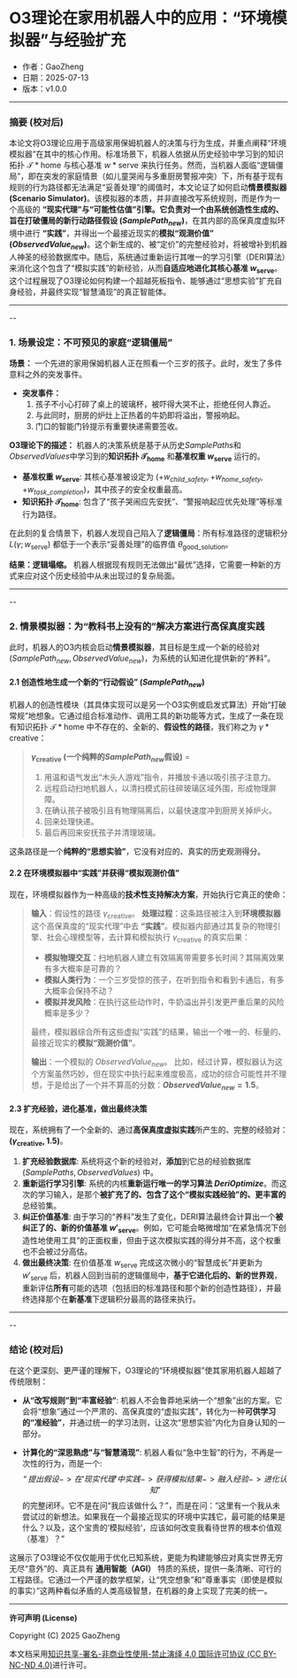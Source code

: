 # **O3理论在家用机器人中的应用：“环境模拟器”与经验扩充**

- 作者：GaoZheng
- 日期：2025-07-13
- 版本：v1.0.0

---

### 摘要 (校对后)

本论文将O3理论应用于高级家用保姆机器人的决策与行为生成，并重点阐释“环境模拟器”在其中的核心作用。标准场景下，机器人依据从历史经验中学习到的知识拓扑 $\mathcal{T}*{\text{home}}$ 与核心基准 $w*{\text{serve}}$ 来执行任务。然而，当机器人面临“逻辑僵局”，即在突发的家庭情景（如儿童哭闹与多重厨房警报冲突）下，所有基于现有规则的行为路径都无法满足“妥善处理”的阈值时，本文论证了如何启动**情景模拟器 (Scenario Simulator)**。该模拟器的本质，并非直接改写系统规则，而是作为一个高级的 **“现实代理”**与**“可能性估值”**引擎。它负责对一个由系统创造性生成的、旨在打破僵局的**新行动路径假设 ($SamplePath_{new}$)**，在其内部的高保真度虚拟环境中进行 **“实践”**，并得出一个最接近现实的**模拟“观测价值” ($ObservedValue_{new}$)**。这个新生成的、被“定价”的完整经验对，将被增补到机器人神圣的经验数据库中。随后，系统通过重新运行其唯一的学习引擎（DERI算法）来消化这个包含了“模拟实践”的新经验，从而**自适应地进化其核心基准 $w_{\text{serve}}$**。这个过程展现了O3理论如何构建一个超越死板指令、能够通过“思想实验”扩充自身经验，并最终实现“智慧涌现”的真正智能体。

---
--

### 1. 场景设定：不可预见的家庭“逻辑僵局”

**场景：** 一个先进的家用保姆机器人正在照看一个三岁的孩子。此时，发生了多件意料之外的突发事件。

  * **突发事件：**
    1.  孩子不小心打碎了桌上的玻璃杯，被吓得大哭不止，拒绝任何人靠近。
    2.  与此同时，厨房的炉灶上正热着的牛奶即将溢出，警报响起。
    3.  门口的智能门铃提示有重要快递需要签收。

**O3理论下的描述：**
机器人的决策系统是基于从历史$SamplePaths$和$ObservedValues$中学习到的**知识拓扑 $\mathcal{T}_{\text{home}}$** 和**基准权重 $w_{\text{serve}}$** 运行的。

  * **基准权重 $w_{\text{serve}}$**: 其核心基准被设定为 $( +w_{child\_safety}, +w_{home\_safety}, +w_{task\_completion} )$，其中孩子的安全权重最高。
  * **知识拓扑 $\mathcal{T}_{\text{home}}$**: 包含了“孩子哭闹应先安抚”、“警报响起应优先处理”等标准行为路径。

在此刻的复合情景下，机器人发现自己陷入了**逻辑僵局**：所有标准路径的逻辑积分 $L(\gamma; w_{\text{serve}})$ 都低于一个表示“妥善处理”的临界值 $\theta_{\text{good\_solution}}$。

**结果：逻辑塌缩。** 机器人根据现有规则无法做出“最优”选择，它需要一种新的方式来应对这个历史经验中从未出现过的复杂局面。

---
--

### 2. 情景模拟器：为“教科书上没有的”解决方案进行高保真度实践

此时，机器人的O3内核会启动**情景模拟器**，其目标是生成一个新的经验对 $(SamplePath_{new}, ObservedValue_{new})$，为系统的认知进化提供新的“养料”。

#### 2.1 创造性地生成一个新的“行动假设” ($SamplePath_{new}$)

机器人的创造性模块（其具体实现可以是另一个O3实例或启发式算法）开始“打破常规”地想象。它通过组合标准动作、调用工具的新功能等方式，生成了一条在现有知识拓扑 $\mathcal{T}*{\text{home}}$ 中不存在的、全新的、**假设性的路径**，我们称之为 $\gamma*{\text{creative}}$：

> **$\gamma_{\text{creative}}$ (一个纯粹的$SamplePath_{new}$假设)** =
>
> 1.  用温和语气发出“木头人游戏”指令，并播放卡通以吸引孩子注意力。
> 2.  远程启动扫地机器人，以清扫模式前往碎玻璃区域外围，形成物理屏障。
> 3.  在确认孩子被吸引且有物理隔离后，以最快速度冲到厨房关掉炉火。
> 4.  回来处理快递。
> 5.  最后再回来安抚孩子并清理玻璃。

这条路径是一个**纯粹的“思想实验”**，它没有对应的、真实的历史观测得分。

#### 2.2 在环境模拟器中“实践”并获得“模拟观测价值”

现在，环境模拟器作为一种高级的**技术性支持解决方案**，开始执行它真正的使命：

> **输入**：假设性的路径 $\gamma_{\text{creative}}$。
> **处理过程**：这条路径被注入到**环境模拟器**这个高保真度的“现实代理”中去 **“实践”**。模拟器内部通过其复杂的物理引擎、社会心理模型等，去计算和模拟执行 $\gamma_{\text{creative}}$ 的真实后果：
>
>   * **模拟物理交互**：扫地机器人建立有效隔离带需要多长时间？其隔离效果有多大概率是可靠的？
>   * **模拟人类行为**：一个三岁受惊的孩子，在听到指令和看到卡通后，有多大概率会保持不动？
>   * **模拟并发风险**：在执行这些动作时，牛奶溢出并引发更严重后果的风险概率是多少？
>
> 最终，模拟器综合所有这些虚拟“实践”的结果，输出一个唯一的、标量的、最接近现实的**模拟“观测价值”**。
>
> **输出**：一个模拟的 $ObservedValue_{new}$。
> 比如，经过计算，模拟器认为这个方案虽然巧妙，但在现实中执行起来难度极高，成功的综合可能性并不理想，于是给出了一个并不算高的分数：**$ObservedValue_{new} = 1.5$**。

#### 2.3 扩充经验，进化基准，做出最终决策

现在，系统拥有了一个全新的、通过**高保真度虚拟实践**所产生的、完整的经验对：**$(\gamma_{\text{creative}}, 1.5)$**。

1.  **扩充经验数据库**: 系统将这个新的经验对，**添加**到它总的经验数据库 $(SamplePaths, ObservedValues)$ 中。
2.  **重新运行学习引擎**: 系统的内核**重新运行唯一的学习算法 $DeriOptimize$**。而这次的学习输入，是那个**被扩充了的、包含了这个“模拟实践经验”的、更丰富的**总经验集。
3.  **纠正价值基准**: 由于学习的“养料”发生了变化，DERI算法最终会计算出一个**被纠正了的、新的价值基准 $w'_{\text{serve}}$**。例如，它可能会略微增加“在紧急情况下创造性地使用工具”的正面权重，但由于这次模拟实践的得分并不高，这个权重也不会被过分高估。
4.  **做出最终决策**: 在价值基准 $w_{\text{serve}}$ 完成这次微小的“智慧成长”并更新为 $w'_{\text{serve}}$ 后，机器人回到当前的逻辑僵局中，**基于它进化后的、新的世界观**，重新评估**所有**可能的选项（包括旧的标准路径和那个新的创造性路径），并最终选择那个在**新基准**下逻辑积分最高的路径来执行。

---
--

### 结论 (校对后)

在这个更深刻、更严谨的理解下，O3理论的“环境模拟器”使其家用机器人超越了传统限制：

  * **从“改写规则”到“丰富经验”**: 机器人不会鲁莽地采纳一个“想象”出的方案。它会将“想象”通过一个严肃的、高保真度的“虚拟实践”，转化为一种**可供学习的“准经验”**，并通过统一的学习法则，让这次“思想实验”内化为自身认知的一部分。

  * **计算化的“深思熟虑”与“智慧涌现”**: 机器人看似“急中生智”的行为，不再是一次性的行为，而是一个:
  $$“提出假设 -> 在‘现实代理’中实践 -> 获得模拟结果 -> 融入经验 -> 进化认知”$$
  的完整闭环。它不是在问“我应该做什么？”，而是在问：“这里有一个我从未尝试过的新想法。如果我在一个最接近现实的环境中实践它，最可能的结果是什么？以及，这个宝贵的‘模拟经验’，应该如何改变我看待世界的根本价值观（基准）？”

这展示了O3理论不仅仅能用于优化已知系统，更能为构建能够应对真实世界无穷无尽“意外”的、真正具有 **通用智能（AGI）** 特质的系统，提供一条清晰、可行的工程路径。它通过一个严谨的数学框架，让“凭空想象”和“尊重事实（即使是模拟的事实）”这两种看似矛盾的人类高级智慧，在机器的身上实现了完美的统一。

---

**许可声明 (License)**

Copyright (C) 2025 GaoZheng 

本文档采用[知识共享-署名-非商业性使用-禁止演绎 4.0 国际许可协议 (CC BY-NC-ND 4.0)](https://creativecommons.org/licenses/by-nc-nd/4.0/deed.zh-Hans)进行许可。
